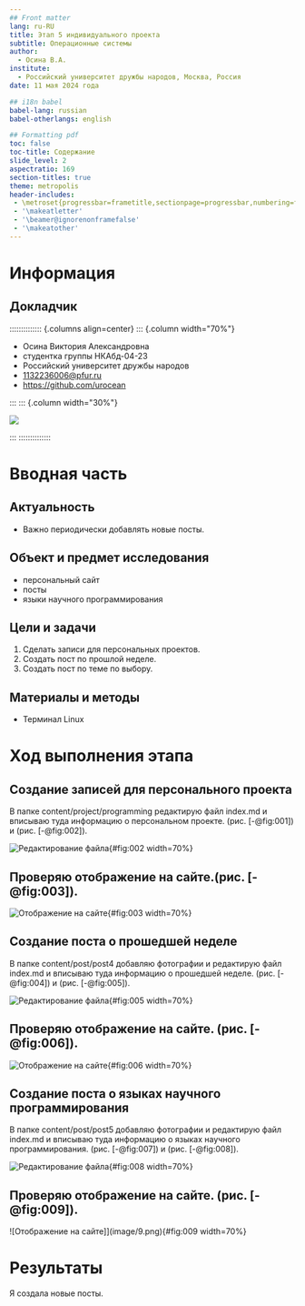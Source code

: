 ```yaml
---
## Front matter
lang: ru-RU
title: Этап 5 индивидуального проекта 
subtitle: Операционные системы
author:
  - Осина В.А.
institute:
  - Российский университет дружбы народов, Москва, Россия
date: 11 мая 2024 года

## i18n babel
babel-lang: russian
babel-otherlangs: english

## Formatting pdf
toc: false
toc-title: Содержание
slide_level: 2
aspectratio: 169
section-titles: true
theme: metropolis
header-includes:
 - \metroset{progressbar=frametitle,sectionpage=progressbar,numbering=fraction}
 - '\makeatletter'
 - '\beamer@ignorenonframefalse'
 - '\makeatother'
---
```


# Информация

## Докладчик

:::::::::::::: {.columns align=center}
::: {.column width="70%"}

  * Осина Виктория Александровна 
  * студентка группы НКАбд-04-23
  * Российский университет дружбы народов
  * [1132236006@pfur.ru](mailto:1132236006@pfur.ru)
  * <https://github.com/urocean>

:::
::: {.column width="30%"}

![](./image/avatarka.jpg)

:::
::::::::::::::

# Вводная часть

## Актуальность

- Важно периодически добавлять новые посты.

## Объект и предмет исследования

- персональный сайт
- посты 
- языки научного программирования

## Цели и задачи

1. Сделать записи для персональных проектов.
2. Создать пост по прошлой неделе.
3. Создать пост по теме по выбору.

## Материалы и методы

- Терминал Linux

# Ход выполнения этапа

## Создание записей для персонального проекта 

В папке content/project/programming редактирую файл index.md и вписываю туда информацию о персональном проекте. (рис. [-@fig:001]) и (рис. [-@fig:002]).

![Редактирование файла](image/2.png){#fig:002 width=70%}

## Проверяю отображение на сайте.(рис. [-@fig:003]).

![Отображение на сайте](image/3.png){#fig:003 width=70%}

## Создание поста о прошедшей неделе

В папке content/post/post4 добавляю фотографии и редактирую файл index.md и вписываю туда информацию о прошедшей неделе. (рис. [-@fig:004]) и (рис. [-@fig:005]).

![Редактирование файла](image/5.png){#fig:005 width=70%}

## Проверяю отображение на сайте. (рис. [-@fig:006]).

![Отображение на сайте](image/6.png){#fig:006 width=70%}

## Создание поста о языках научного программирования

В папке content/post/post5 добавляю фотографии и редактирую файл index.md и вписываю туда информацию о языках научного программирования. (рис. [-@fig:007]) и (рис. [-@fig:008]).

![Редактирование файла](image/8.png){#fig:008 width=70%}

## Проверяю отображение на сайте. (рис. [-@fig:009]).

![Отображение на сайте]](image/9.png){#fig:009 width=70%}


# Результаты

Я создала новые посты.


